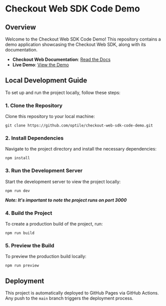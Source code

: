 

# Checkout Web SDK Code Demo

## Overview

Welcome to the Checkout Web SDK Code Demo! This repository contains a demo application showcasing the Checkout Web SDK, along with its documentation.
-   **Checkout Web Documentation**: [Read the Docs](https://checkoutdocs.payoneer.com/docs/getting-started-checkout-web-sdk)
-   **Live Demo**: [View the Demo](https://optile.github.io/checkout-web-sdk-code-demo/)

## Local Development Guide

To set up and run the project locally, follow these steps:

### 1. Clone the Repository

Clone this repository to your local machine:

    git clone https://github.com/optile/checkout-web-sdk-code-demo.git

### 2. Install Dependencies

Navigate to the project directory and install the necessary dependencies:

    npm install

### 3. Run the Development Server

Start the development server to view the project locally:

    npm run dev
***Note: It's important to note the project runs on port 3000***

### 4. Build the Project

To create a production build of the project, run:

    npm run build

### 5. Preview the Build

To preview the production build locally:

    npm run preview

## Deployment

This project is automatically deployed to GitHub Pages via GitHub Actions. Any push to the `main` branch triggers the deployment process.
